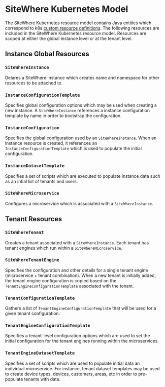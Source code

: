 # SiteWhere Kubernetes Model

The SiteWhere Kubernetes resource model contains Java entities which correspond
to k8s [custom resource definitions](https://kubernetes.io/docs/concepts/extend-kubernetes/api-extension/custom-resources/).
The following resources are included in the SiteWhere Kubernetes resource model. Resources are scoped at either the global
instance level or at the tenant level.

## Instance Global Resources

### `SiteWhereInstance`
Delares a SiteWhere instance which creates name and namespace for other
resources to be attached to.

### `InstanceConfigurationTemplate`
Specifies global configuration options which may be used when creating 
a new instance. A `SiteWhereInstance` references a instance configuration
template by name in order to bootstrap the configuration.

### `InstanceConfiguration`
Specifies the global configuration used by an `SiteWhereInstance`. When an
instance resource is created, it references an `InstanceConfigurationTemplate`
which is used to populate the initial configuration.

### `InstanceDatasetTemplate`
Specifies a set of scripts which are executed to populate instance data
such as an intial list of tenants and users.

### `SiteWhereMicroservice`
Configures a microservice which is associated with a `SiteWhereInstance`.

## Tenant Resources

### `SiteWhereTenant`
Creates a tenant associated with a `SiteWhereInstance`. Each tenant has tenant 
engines which run within a `SiteWhereMicroservice`.

### `SiteWhereTenantEngine`
Specifies the configuration and other details for a single tenant engine 
(microservice + tenant combination). When a new tenant is initially added, the 
tenant engine configuration is copied based on the `TenantEngineConfigurationTemplate` 
associated with the tenant.

### `TenantConfigurationTemplate`
Gathers a list of `TenantEngineConfigurationTemplate` that will be used for a given
tenant configuration.

### `TenantEngineConfigurationTemplate`
Specifies a tenant-level configuration options which are used to set the
initial configuration for the tenant engines running within the microservices.

### `TenantEngineDatasetTemplate`
Specifies a set of scripts which are used to populate initial data an individual
microservice. For instance, tenant dataset templates may be used to create device
types, devices, customers, areas, etc in order to pre-populate tenants with data.

